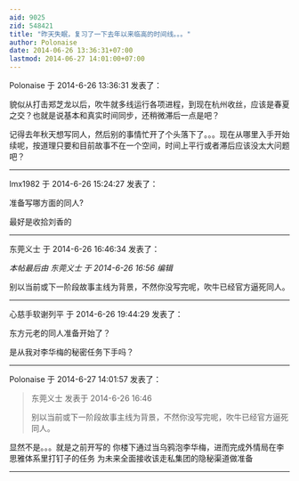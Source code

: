 ```yaml
---
aid: 9025
zid: 548421
title: "昨天失眠，复习了一下去年以来临高的时间线。。。"
author: Polonaise
date: 2014-06-26 13:36:31+07:00
lastmod: 2014-06-27 14:01:00+07:00
---
```


Polonaise 于 2014-6-26 13:36:31 发表了：

貌似从打击郑芝龙以后，吹牛就多线运行各项进程，到现在杭州收丝，应该是春夏之交？也就是说基本和真实时间同步，还稍微滞后一点是吧？

记得去年秋天想写同人，然后别的事情忙开了个头落下了。。。现在从哪里入手开始续呢，按道理只要和目前故事不在一个空间，时间上平行或者滞后应该没太大问题吧？

---

lmx1982 于 2014-6-26 15:24:27 发表了：

准备写哪方面的同人?

最好是收拾刘香的

---

东莞义士 于 2014-6-26 16:46:34 发表了：

_本帖最后由 东莞义士 于 2014-6-26 16:56 编辑_

别以当前或下一阶段故事主线为背景，不然你没写完呢，吹牛已经官方逼死同人。

---

心慈手软谢列平 于 2014-6-26 19:44:29 发表了：

东方元老的同人准备开始了？

是从我对李华梅的秘密任务下手吗？

---

Polonaise 于 2014-6-27 14:01:57 发表了：

> 东莞义士 发表于 2014-6-26 16:46
>
> 别以当前或下一阶段故事主线为背景，不然你没写完呢，吹牛已经官方逼死同人。

显然不是。。。就是之前开写的 你楼下通过当乌鸦泡李华梅，进而完成外情局在李思雅体系里打钉子的任务 为未来全面接收该走私集团的隐秘渠道做准备

---
